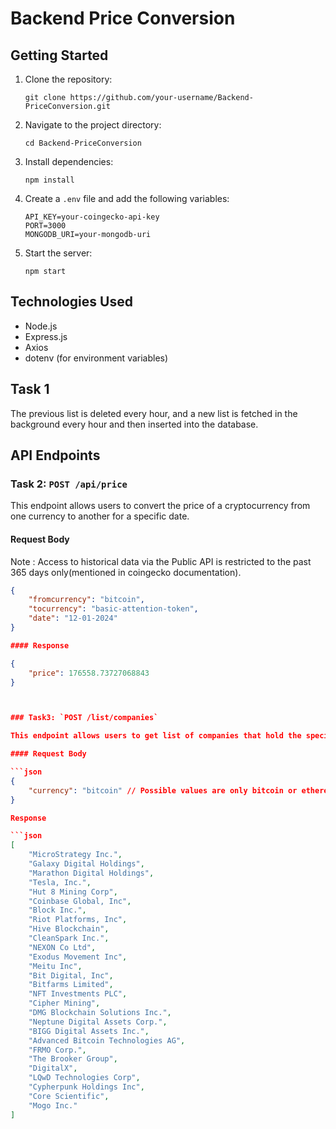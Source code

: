 # Backend Price Conversion

## Getting Started

1. Clone the repository:

    ```
    git clone https://github.com/your-username/Backend-PriceConversion.git
    ```

2. Navigate to the project directory:

    ```
    cd Backend-PriceConversion
    ```

3. Install dependencies:

    ```
    npm install
    ```

4. Create a `.env` file and add the following variables:

    ```
    API_KEY=your-coingecko-api-key
    PORT=3000
    MONGODB_URI=your-mongodb-uri
    ```

5. Start the server:

    ```
    npm start
    ```

## Technologies Used

- Node.js
- Express.js
- Axios
- dotenv (for environment variables)

## Task 1

The previous list is deleted every hour, and a new list is fetched in the background every hour and then inserted into the database.

## API Endpoints

### Task 2: `POST /api/price`

This endpoint allows users to convert the price of a cryptocurrency from one currency to another for a specific date.

#### Request Body

Note : Access to historical data via the Public API is restricted to the past 365 days only(mentioned in coingecko documentation).
```json
{
    "fromcurrency": "bitcoin",
    "tocurrency": "basic-attention-token",
    "date": "12-01-2024"
}

#### Response

{
    "price": 176558.73727068843
}



### Task3: `POST /list/companies`

This endpoint allows users to get list of companies that hold the specifiedcurrency 

#### Request Body

```json
{
	"currency": "bitcoin" // Possible values are only bitcoin or ethereum.
}

Response 

```json
[
    "MicroStrategy Inc.",
    "Galaxy Digital Holdings",
    "Marathon Digital Holdings",
    "Tesla, Inc.",
    "Hut 8 Mining Corp",
    "Coinbase Global, Inc",
    "Block Inc.",
    "Riot Platforms, Inc",
    "Hive Blockchain",
    "CleanSpark Inc.",
    "NEXON Co Ltd",
    "Exodus Movement Inc",
    "Meitu Inc",
    "Bit Digital, Inc",
    "Bitfarms Limited",
    "NFT Investments PLC",
    "Cipher Mining",
    "DMG Blockchain Solutions Inc.",
    "Neptune Digital Assets Corp.",
    "BIGG Digital Assets Inc.",
    "Advanced Bitcoin Technologies AG",
    "FRMO Corp.",
    "The Brooker Group",
    "DigitalX",
    "LQwD Technologies Corp",
    "Cypherpunk Holdings Inc",
    "Core Scientific",
    "Mogo Inc."
]
